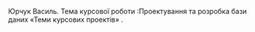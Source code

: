 
Юрчук Василь. Тема курсової роботи :Проектування та розробка бази даних «Теми курсових проектів» . 
